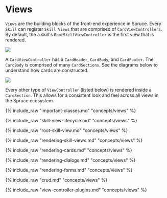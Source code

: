 # Views

`Views` are the building blocks of the front-end experience in Spruce. Every `Skill` can register `Skill Views` that are comprised of `CardViewControllers`. By default, the a skill's `RootSkillViewController` is the first view that is rendered. 

<img style="margin:0 auto; display:block;" src="../../assets/img/diagrams/skill_view_with_cards.png">

A `CardViewController` has a `CardHeader`, `CardBody`, and `CardFooter`. The `CardBody` is comprised of many `CardSections`. See the diagrams below to understand how cards are constructed.

<img style="margin:0 auto; display:block;" src="../../assets/img/diagrams/skill_view_and_card.png">

Every other type of `ViewController` (listed below) is rendered inside a `CardSection`. This allows for a consistent look and feel across all views in the Spruce ecosystem.


{% include_raw "important-classes.md" "concepts/views" %}

{% include_raw "skill-view-lifecycle.md" "concepts/views" %}

{% include_raw "root-skill-view.md" "concepts/views" %}

{% include_raw "rendering-skill-views.md" "concepts/views" %}

{% include_raw "rendering-cards.md" "concepts/views" %}

{% include_raw "rendering-dialogs.md" "concepts/views" %}

{% include_raw "rendering-forms.md" "concepts/views" %}

{% include_raw "crud.md" "concepts/views" %}


{% include_raw "view-controller-plugins.md" "concepts/views" %}